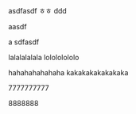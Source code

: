 asdfasdf
ㅎㅎ
ddd

aasdf


a
sdfasdf

lalalalalala
lolololololo

hahahahahahaha
kakakakakakakaka

7777777777

8888888